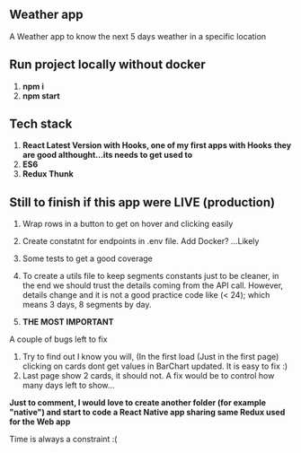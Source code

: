 ## Weather app

A Weather app to know the next 5 days weather in a specific location

## Run project locally without docker

1. **npm i**
2. **npm start**


## Tech stack

1. **React Latest Version with Hooks, one of my first apps with Hooks**
   **they are good althought...its needs to get used to**
2. **ES6**
2. **Redux Thunk**

## Still to finish if this app were LIVE (production)

1. Wrap rows in a button to get on hover and clicking easily
1. Create constatnt for endpoints in .env file. Add Docker? ...Likely
2. Some tests to get a good coverage
4. To create a utils file to keep segments constants just to be cleaner, in the end we should trust the details coming from the API call. However, details change and it is not a good practice code like (< 24); which means 3 days, 8 segments by day.

4. **THE MOST IMPORTANT**

A couple of bugs left to fix

1. Try to find out I know you will, (In the first load (Just in the first page) clicking on cards dont get values in BarChart updated. 
   It is easy to fix :)
2. Last page show 2 cards, it should not. A fix would be to control how many days left to show...

**Just to comment, I would love to create another folder (for example "native") and start to
code a React Native app sharing same Redux used for the Web app**

Time is always a constraint :( 
